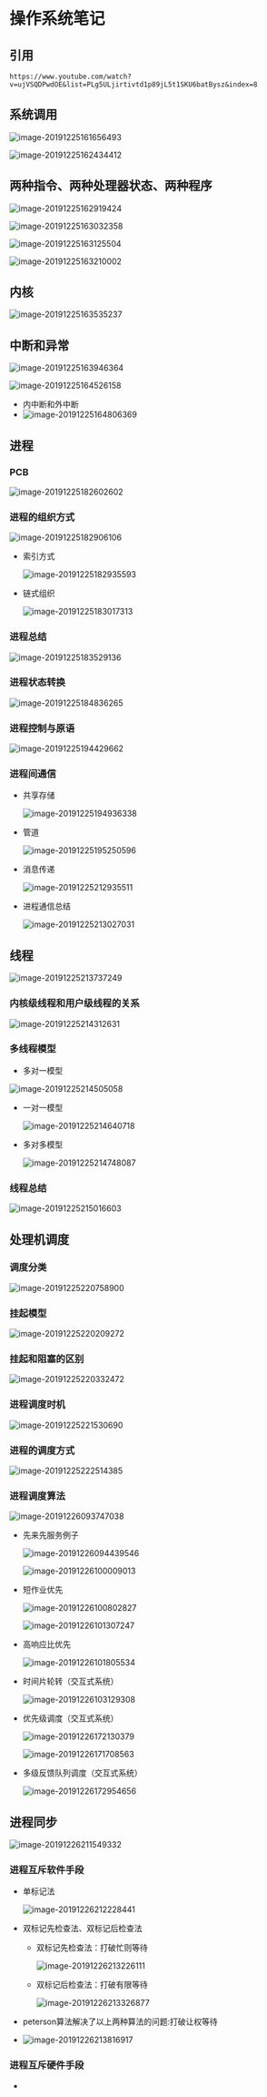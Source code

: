 

# 操作系统笔记

## 引用

```
https://www.youtube.com/watch?v=ujVSQDPwdOE&list=PLg5ULjirtivtd1p89jL5t1SKU6batBysz&index=8
```



## 系统调用

![image-20191225161656493](/Users/fanding/gitProjects/notes/os/img/image-20191225161656493.png)

![image-20191225162434412](/Users/fanding/gitProjects/notes/os/img/image-20191225162434412.png)

## 两种指令、两种处理器状态、两种程序

![image-20191225162919424](/Users/fanding/gitProjects/notes/os/img/image-20191225162919424.png)

![image-20191225163032358](/Users/fanding/gitProjects/notes/os/img/image-20191225163032358.png)

![image-20191225163125504](/Users/fanding/gitProjects/notes/os/img/image-20191225163125504.png)

![image-20191225163210002](/Users/fanding/gitProjects/notes/os/img/image-20191225163210002.png)

## 内核

![image-20191225163535237](/Users/fanding/gitProjects/notes/os/img/image-20191225163535237.png)

## 中断和异常

![image-20191225163946364](/Users/fanding/gitProjects/notes/os/img/image-20191225163946364.png)

![image-20191225164526158](/Users/fanding/gitProjects/notes/os/img/image-20191225164526158.png)

- 内中断和外中断
- ![image-20191225164806369](/Users/fanding/gitProjects/notes/os/img/image-20191225164806369.png)

## 进程

### PCB

![image-20191225182602602](/Users/fanding/gitProjects/notes/os/img/image-20191225182602602.png)

### 进程的组织方式

![image-20191225182906106](/Users/fanding/gitProjects/notes/os/img/image-20191225182906106.png)

- 索引方式

  ![image-20191225182935593](/Users/fanding/gitProjects/notes/os/img/image-20191225182935593.png)

- 链式组织

  ![image-20191225183017313](/Users/fanding/gitProjects/notes/os/img/image-20191225183017313.png)

### 进程总结

![image-20191225183529136](/Users/fanding/gitProjects/notes/os/img/image-20191225183529136.png)

### 进程状态转换

![image-20191225184836265](/Users/fanding/gitProjects/notes/os/img/image-20191225184836265.png)

### 进程控制与原语

![image-20191225194429662](/Users/fanding/gitProjects/notes/os/img/image-20191225194429662.png)

### 进程间通信

- 共享存储

  ![image-20191225194936338](/Users/fanding/gitProjects/notes/os/img/image-20191225194936338.png)

- 管道

  ![image-20191225195250596](/Users/fanding/gitProjects/notes/os/img/image-20191225195250596.png)

- 消息传递

  ![image-20191225212935511](/Users/fanding/gitProjects/notes/os/img/image-20191225212935511.png) 

- 进程通信总结

  ![image-20191225213027031](/Users/fanding/gitProjects/notes/os/img/image-20191225213027031.png)

## 线程

![image-20191225213737249](/Users/fanding/gitProjects/notes/os/img/image-20191225213737249.png)

### 内核级线程和用户级线程的关系

![image-20191225214312631](/Users/fanding/gitProjects/notes/os/img/image-20191225214312631.png)

### 多线程模型

- 多对一模型

![image-20191225214505058](/Users/fanding/gitProjects/notes/os/img/image-20191225214505058.png)

- 一对一模型

  ![image-20191225214640718](/Users/fanding/gitProjects/notes/os/img/image-20191225214640718.png)

- 多对多模型

  ![image-20191225214748087](/Users/fanding/gitProjects/notes/os/img/image-20191225214748087.png)

### 线程总结

![image-20191225215016603](/Users/fanding/gitProjects/notes/os/img/image-20191225215016603.png)

## 处理机调度

### 调度分类

![image-20191225220758900](/Users/fanding/gitProjects/notes/os/img/image-20191225220758900.png)

### 挂起模型

![image-20191225220209272](/Users/fanding/gitProjects/notes/os/img/image-20191225220209272.png)

### 挂起和阻塞的区别

![image-20191225220332472](/Users/fanding/gitProjects/notes/os/img/image-20191225220332472.png)

### 进程调度时机

![image-20191225221530690](/Users/fanding/gitProjects/notes/os/img/image-20191225221530690.png)

### 进程的调度方式

![image-20191225222514385](/Users/fanding/gitProjects/notes/os/img/image-20191225222514385.png)

### 进程调度算法

![image-20191226093747038](/Users/fanding/gitProjects/notes/os/img/image-20191226093747038.png)

- 先来先服务例子

  

  ![image-20191226094439546](/Users/fanding/gitProjects/notes/os/img/image-20191226094439546.png)

  ![image-20191226100009013](/Users/fanding/gitProjects/notes/os/img/image-20191226100009013.png)

- 短作业优先

  ![image-20191226100802827](/Users/fanding/gitProjects/notes/os/img/image-20191226100802827.png)

  ![image-20191226101307247](/Users/fanding/gitProjects/notes/os/img/image-20191226101307247.png)

- 高响应比优先

  ![image-20191226101805534](/Users/fanding/gitProjects/notes/os/img/image-20191226101805534.png)

- 时间片轮转（交互式系统）

  ![image-20191226103129308](/Users/fanding/gitProjects/notes/os/img/image-20191226103129308.png)

- 优先级调度（交互式系统）

  ![image-20191226172130379](/Users/fanding/gitProjects/notes/os/img/image-20191226172130379.png)

  ![image-20191226171708563](/Users/fanding/gitProjects/notes/os/img/image-20191226171708563.png)

- 多级反馈队列调度（交互式系统）

  ![image-20191226172954656](/Users/fanding/gitProjects/notes/os/img/image-20191226172954656.png)

## 进程同步

![image-20191226211549332](/Users/fanding/gitProjects/notes/os/img/image-20191226211549332.png)

### 进程互斥软件手段

- 单标记法

  ![image-20191226212228441](/Users/fanding/gitProjects/notes/os/img/image-20191226212228441.png)

- 双标记先检查法、双标记后检查法

  - 双标记先检查法：打破忙则等待

    ![image-20191226213226111](/Users/fanding/gitProjects/notes/os/img/image-20191226213226111.png)

  - 双标记后检查法：打破有限等待

    ![image-20191226213326877](/Users/fanding/gitProjects/notes/os/img/image-20191226213326877.png)

- peterson算法解决了以上两种算法的问题:打破让权等待
- ![image-20191226213816917](/Users/fanding/gitProjects/notes/os/img/image-20191226213816917.png)

### 进程互斥硬件手段

- 